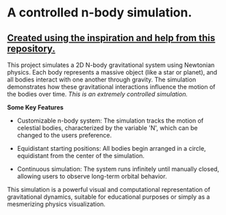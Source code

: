 # A controlled n-body simulation.
## <ins>Created using the inspiration and help from [this repository](https://github.com/pmocz/nbody-python/tree/master).</ins>

This project simulates a 2D N-body gravitational system using Newtonian physics. Each body represents a massive object (like a star or planet), and all bodies interact with one another through gravity. 
The simulation demonstrates how these gravitational interactions influence the motion of the bodies over time. *This is an extremely controlled simulation.*

**Some Key Features**
- Customizable n-body system:
  The simulation tracks the motion of celestial bodies, characterized by the variable 'N', which can be changed to the users preference.

- Equidistant starting positions:
  All bodies begin arranged in a circle, equidistant from the center of the simulation.

- Continuous simulation:
  The system runs infinitely until manually closed, allowing users to observe long-term orbital behavior.

This simulation is a powerful visual and computational representation of gravitational dynamics, suitable for educational purposes or simply as a mesmerizing physics visualization.



